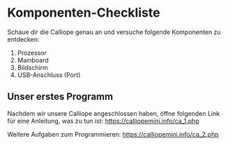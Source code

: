 # Komponenten-Checkliste

Schaue dir die Calliope genau an und versuche folgende Komponenten zu entdecken:
1. Prozessor
2. Mainboard
3. Bildschirm
4. USB-Anschluss (Port)

## Unser erstes Programm

Nachdem wir unsere Calliope angeschlossen haben, öffne folgenden Link für eine Anleitung, was zu tun ist:
https://calliopemini.info/ca_1.php

Weitere Aufgaben zum Programmieren: https://calliopemini.info/ca_2.php
